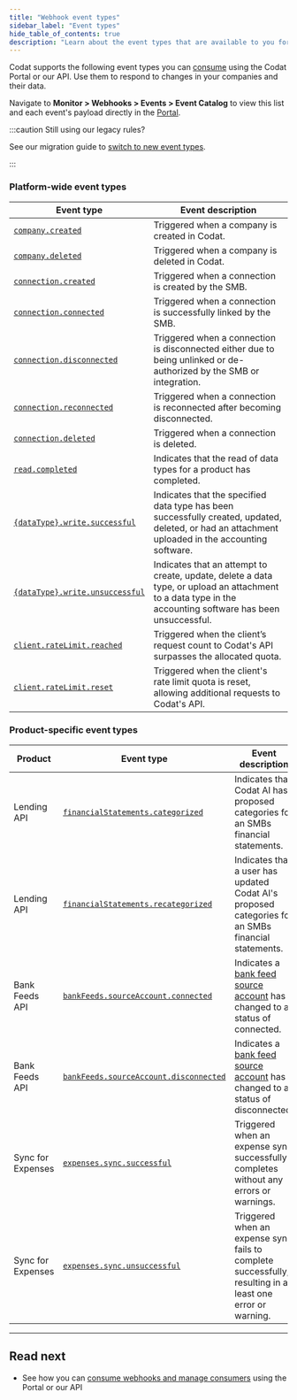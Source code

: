 ```yaml
---
title: "Webhook event types"
sidebar_label: "Event types"
hide_table_of_contents: true
description: "Learn about the event types that are available to you for consumption"
---
```


Codat supports the following event types you can [consume](/using-the-api/webhooks/create-consumer) using the Codat Portal or our API. Use them to respond to changes in your companies and their data.

Navigate to **Monitor > Webhooks > Events > Event Catalog** to view this list and each event's payload directly in the [Portal](https://app.codat.io/monitor/events). 

:::caution Still using our legacy rules?

See our migration guide to [switch to new event types](/using-the-api/webhooks/migrating-to-new-event-types).

:::

### Platform-wide event types

| Event type                                                                                   | Event description                                                                                                                                         |
|----------------------------------------------------------------------------------------------|-----------------------------------------------------------------------------------------------------------------------------------------------------------|
| [`company.created`](/platform-api#/webhooks/company.created/post)                            | Triggered when a company is created in Codat.                                                                                                             |
| [`company.deleted`](/platform-api#/webhooks/company.deleted/post)                            | Triggered when a company is deleted in Codat.                                                                                                             |
| [`connection.created`](/platform-api#/webhooks/connection.created/post)                      | Triggered when a connection is created by the SMB.                                                                                                        |
| [`connection.connected`](/platform-api#/webhooks/connection.connected/post)                  | Triggered when a connection is successfully linked by the SMB.                                                                                            |
| [`connection.disconnected`](/platform-api#/webhooks/connection.disconnected/post)            | Triggered when a connection is disconnected either due to being unlinked or de-authorized by the SMB or integration.                                      |
| [`connection.reconnected`](/platform-api#/webhooks/connection.reconnected/post)              | Triggered when a connection is reconnected after becoming disconnected.                                                                                   |
| [`connection.deleted`](/platform-api#/webhooks/connection.deleted/post)                      | Triggered when a connection is deleted.                                                                                                                   |
| [`read.completed`](/platform-api#/webhooks/read.completed/post)                              | Indicates that the read of data types for a product has completed.                                                                                       |
| [`{dataType}.write.successful`](/platform-api#/webhooks/dataType-.write.successful/post)     | Indicates that the specified data type has been successfully created, updated, deleted, or had an attachment uploaded in the accounting software.                     |
| [`{dataType}.write.unsuccessful`](/platform-api#/webhooks/dataType-.write.unsuccessful/post) | Indicates that an attempt to create, update, delete a data type, or upload an attachment to a data type in the accounting software has been unsuccessful. |
| [`client.rateLimit.reached`](/platform-api#/webhooks/client.rateLimit.reached/post)          | Triggered when the client’s request count to Codat's API surpasses the allocated quota.                                                                   |
| [`client.rateLimit.reset`](/platform-api#/webhooks/client.rateLimit.reset/post)              | Triggered when the client's rate limit quota is reset, allowing additional requests to Codat's API.                                                       |

### Product-specific event types

| Product           | Event type                                                                                                    | Event description                                                                                          |
|-------------------|---------------------------------------------------------------------------------------------------------------|------------------------------------------------------------------------------------------------------------|
| Lending API       | [`financialStatements.categorized`](/lending-api#/webhooks/financialStatements.categorized/post)              | Indicates that Codat AI has proposed categories for an SMBs financial statements.                          |
| Lending API       | [`financialStatements.recategorized`](/lending-api#/webhooks/financialStatements.recategorized/post)          | Indicates that a user has updated Codat AI's proposed categories for an SMBs financial statements.         |
| Bank Feeds API    | [`bankFeeds.sourceAccount.connected`](/bank-feeds-api#/webhooks/bankFeeds.sourceAccount.connected/post)       | Indicates a [bank feed source account](/bank-feeds/overview#what-is-bank-feeds-api) has changed to a status of connected.                                 |
| Bank Feeds API    | [`bankFeeds.sourceAccount.disconnected`](/bank-feeds-api#/webhooks/bankFeeds.sourceAccount.disconnected/post) | Indicates a [bank feed source account](/bank-feeds/overview#what-is-bank-feeds-api) has changed to a status of disconnected.                              |
| Sync for Expenses | [`expenses.sync.successful`](/sync-for-expenses-api#/webhooks/expenses.sync.successful/post)                  | Triggered when an expense sync successfully completes without any errors or warnings.                      |
| Sync for Expenses | [`expenses.sync.unsuccessful`](/sync-for-expenses-api#/webhooks/expenses.sync.unsuccessful/post)              | Triggered when an expense sync fails to complete successfully, resulting in at least one error or warning. |

---
## Read next

- See how you can [consume webhooks and manage consumers](/using-the-api/webhooks/create-consumer) using the Portal or our API
